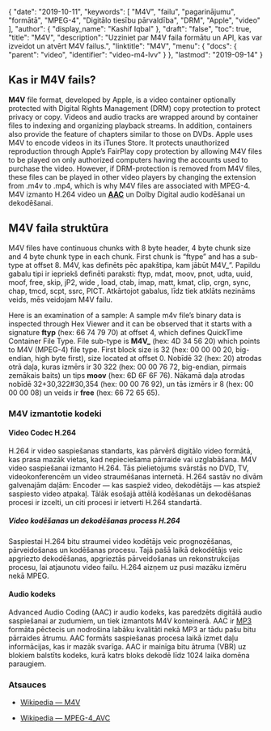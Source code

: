 {
  "date": "2019-10-11",
  "keywords": [
"M4V",
"failu",
"pagarinājumu",
"formātā",
"MPEG-4",
"Digitālo tiesību pārvaldība",
"DRM",
"Apple",
"video"
],
  "author": {
    "display_name": "Kashif Iqbal"
},
  "draft": "false",
  "toc": true,
  "title": "M4V",
  "description": "Uzziniet par M4V faila formātu un API, kas var izveidot un atvērt M4V failus.",
  "linktitle": "M4V",
  "menu": {
    "docs": {
      "parent": "video",
      "identifier": "video-m4-lvv"
}
},
  "lastmod": "2019-09-14"
}

## Kas ir M4V fails?

**M4V** file format, developed by Apple, is a video container optionally protected with Digital Rights Management (DRM) copy protection to protect privacy or copy. Videos and audio tracks are wrapped around by container files to indexing and organizing playback streams. In addition, containers also provide the feature of chapters similar to those on DVDs. Apple uses M4V to encode videos in its iTunes Store. It protects unauthorized reproduction through Apple’s FairPlay copy protection by allowing M4V files to be played on only authorized computers having the accounts used to purchase the video. However, if DRM-protection is removed from M4V files, these files can be played in other video players by changing the extension from .m4v to .mp4, which is why M4V files are associated with MPEG-4. M4V izmanto H.264 video un **[AAC](/audio/aac/)** un Dolby Digital audio kodēšanai un dekodēšanai.

## M4V faila struktūra ##

M4V files have continuous chunks with 8 byte header, 4 byte chunk size and 4 byte chunk type in each chunk. First chunk is “ftype” and has a sub-type at offset 8. M4V, kas definēts pēc apakštipa, kam jābūt M4V_”. Papildu gabalu tipi ir iepriekš definēti paraksti: ftyp, mdat, moov, pnot, udta, uuid, moof, free, skip, jP2, wide , load, ctab, imap, matt, kmat, clip, crgn, sync, chap, tmcd, scpt, ssrc,  PICT. Atkārtojot gabalus, līdz tiek atklāts nezināms veids, mēs veidojam M4V failu.

Here is an examination of a sample: A sample m4v file’s binary data is inspected through Hex Viewer and it can be observed that it starts with a signature **ftyp** (hex: 66 74 79 70) at offset 4, which defines QuickTime Container File Type. File sub-type is **M4V_** (hex: 4D 34 56 20) which points to M4V (MPEG-4) file type. First block size is 32 (hex: 00 00 00 20, big-endian, high byte first), size located at offset 0. Nobīdē 32 (hex: 20) atrodas otrā daļa, kuras izmērs ir 30 322 (hex: 00 00 76 72, big-endian, pirmais zemākais baits) un tips **moov** (hex: 6D 6F 6F 76). Nākamā daļa atrodas nobīdē 32+30,322#30,354 (hex: 00 00 76 92), un tās izmērs ir 8 (hex: 00 00 00 08) un veids ir **free** (hex: 66 72 65 65).
### M4V izmantotie kodeki ###

#### Video Codec H.264 ####

H.264 ir video saspiešanas standarts, kas pārvērš digitālo video formātā, kas prasa mazāk vietas, kad nepieciešama pārraide vai uzglabāšana. M4V video saspiešanai izmanto H.264. Tās pielietojums svārstās no DVD, TV, videokonferencēm un video straumēšanas internetā. H.264 sastāv no divām galvenajām daļām: Encoder — kas saspiež video, dekodētājs — kas atspiež saspiesto video atpakaļ. Tālāk esošajā attēlā kodēšanas un dekodēšanas procesi ir izcelti, un citi procesi ir ietverti H.264 standartā.

##### Video kodēšanas un dekodēšanas process H.264 #####

Saspiestai H.264 bitu straumei video kodētājs veic prognozēšanas, pārveidošanas un kodēšanas procesu. Tajā pašā laikā dekodētājs veic apgriezto dekodēšanas, apgrieztās pārveidošanas un rekonstrukcijas procesu, lai atjaunotu video failu. H.264 aizņem uz pusi mazāku izmēru nekā MPEG.

#### Audio kodeks ####

Advanced Audio Coding (AAC) ir audio kodeks, kas paredzēts digitālā audio saspiešanai ar zudumiem, un tiek izmantots M4V konteinerā. AAC ir [MP3](/audio/mp3/) formāta pēctecis un nodrošina labāku kvalitāti nekā MP3 ar tādu pašu bitu pārraides ātrumu. AAC formāts saspiešanas procesa laikā izmet daļu informācijas, kas ir mazāk svarīga. AAC ir mainīga bitu ātruma (VBR) uz blokiem balstīts kodeks, kurā katrs bloks dekodē līdz 1024 laika domēna paraugiem.

### Atsauces ###

* [Wikipedia — M4V](https://en.wikipedia.org/wiki/M4V)

* [Wikipedia — MPEG-4_AVC](https://en.wikipedia.org/wiki/H.264/MPEG-4_AVC)


